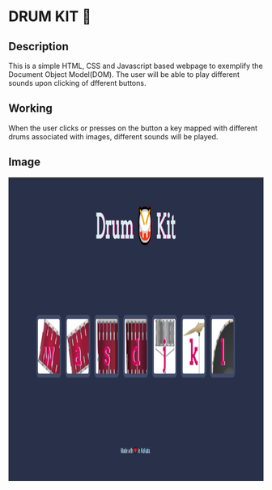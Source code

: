 # DRUM KIT 🥁
## Description
This is a simple HTML, CSS and Javascript based webpage to exemplify the Document Object Model(DOM). The user will be able to play different sounds upon clicking of dfferent buttons.
## Working
When the user clicks or presses on the button a key mapped with different drums associated with images, different sounds will be played.
## Image
<img src="https://github.com/arpanchatt/drum-kit/blob/main/images/Screenshot%20(153).png" height="600px">
